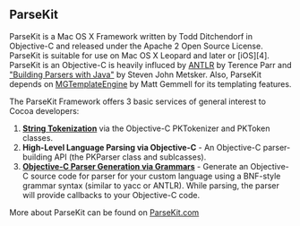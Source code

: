 ## ParseKit

ParseKit is a Mac OS X Framework written by Todd Ditchendorf in Objective-C and released under the Apache 2 Open Source License. ParseKit is suitable for use on Mac OS X Leopard and later or [iOS][4]. ParseKit is an Objective-C is heavily influced by [ANTLR](http://www.antlr.org/) by Terence Parr and ["Building Parsers with Java"](http://www.amazon.com/Building-Parsers-Java-Steven-Metsker/dp/0201719622) by Steven John Metsker. Also, ParseKit depends on [MGTemplateEngine](http://mattgemmell.com/2008/05/20/mgtemplateengine-templates-with-cocoa) by Matt Gemmell for its templating features.

The ParseKit Framework offers 3 basic services of general interest to Cocoa developers:

1.  **[String Tokenization](http://parsekit.com/tokenization.html)** via the Objective-C PKTokenizer and PKToken classes.
2.  **High-Level Language Parsing via Objective-C** - An Objective-C parser-building API (the PKParser class and sublcasses).
3.  **[Objective-C Parser Generation via Grammars](http://itod.github.io/ParseKitMiniMathExample/)** - Generate an Objective-C source code for parser for your custom language using a BNF-style grammar syntax (similar to yacc or ANTLR). While parsing, the parser will provide callbacks to your Objective-C code.

More about ParseKit can be found on [ParseKit.com](http://parsekit.com/)